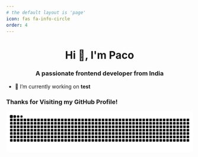 ```yaml
---
# the default layout is 'page'
icon: fas fa-info-circle
order: 4
---
```


<h1 align="center">Hi 👋, I'm Paco</h1>
<h3 align="center">A passionate frontend developer from India</h3>

- 🔭 I’m currently working on **test**

### Thanks for Visiting my GitHub Profile!

![imagen](https://github.com/VishwaGauravIn/VishwaGauravIn/blob/output/github-contribution-grid-snake-dark.svg)


